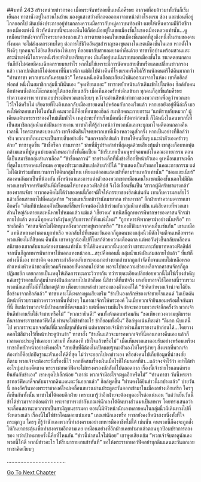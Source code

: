 ##บทที่ 243 สร้างหน่วยข่าวกรอง
เมื่อพระจันทร์ลอยขึ้นเหนือศีรษะ อากาศที่อบอ้าวมาทั้งวันก็เริ่มเย็นลง ทาซานั่งอยู่ในสวนในบ้าน มองดูแสงสว่างที่ลอดออกมาจากหน้าต่างโรงแรม ซ่อง และบ่อนที่อยู่ไกลออกไป มันเปล่งประกายอยู่ท่ามกลางความมืดราวกับหมู่ดาวบนท้องฟ้า เผยให้เห็นความมีชีวิตชีวาของเมืองแห่งนี้
ทิวทัศน์แบบนี้จะมองเห็นได้ก็ต่อเมื่ออยู่ในเขตเมืองชั้นในของเมืองหลวงเท่านั้น...ดูเหมือนว่าหลังจากที่โรคระบาดสงบลงแล้ว การตายของคนในเขตเมืองชั้นนอกที่สูงถึงหนึ่งในสามของคนทั้งหมด จะไม่ส่งผลกระทบใดๆ ต่อการใช้ชีวิตอันสุขสำราญของขุนนางในเขตเมืองชั้นในเลย หากตั้งใจฟังดีๆ ทุกคนจะได้ยินเสียงร้องไห้เบาๆ ที่ลอยมากับสายลมยามค่ำคืนด้วย
ทาซาซื้อบ้านพร้อมสวนและสระน้ำแห่งนี้ในราคาหนึ่งร้อยห้าสิบเหรียญทอง มันตั้งอยู่บนเนินรอบนอกเมืองชั้นใน ขนาดตอนกลางวันก็ยังไม่ค่อยมีคนเฉียดกรายมาเท่าไร หากไม่ใช่เพราะมีการนัดพบสายสืบหรือแลกเปลี่ยนข่าวกรองแล้ว เวลาปกติเขาก็ไม่ค่อยมาที่นี่มากนัก แต่มักไปค้างคืนที่โรงแรมหรือไม่ก็ร้านนักดนตรีใต้ดินมากกว่า
“ท่านทาซา พวกเขามากันครบแล้ว”
ใครคนหนึ่งเดินถือตะเกียงน้ำมันออกมาจากในห้อง เขาคือฮิลล์ ฟอกส์ หนึ่งในสมาชิกกลุ่มนิ้วผีนั่นเอง
“จุดเทียนเถอะ” ทาซาพยักหน้าแล้วเดินเข้าไปในห้อง
ฮิลล์กับคนอีกห้าคนนั่งล้อมโต๊ะกลมอยู่ใต้แสงเทียนสลัว เมื่อเห็นองครักษ์เดินเข้ามา ทุกคนก็ลุกขึ้นก้มศีรษะทำความเคารพ ทาซาแอบประเมินพวกเขาเงียบๆ หวังจะอ่านสีหน้าท่าทางของพวกเขาเพื่อดูว่าพวกเขาไว้ใจได้หรือไม่ เสียดายที่ไนติงเกลกลับเมืองชายแดนไปพร้อมกับกองเรือแล้ว หากเธอยังอยู่ที่นี่ล่ะก็ เธอคงให้คำตอบเขาได้ในทันที
คนพวกนี้ก็คือเพื่อนของฮิลล์ สมาชิกคณะกายกรรม ‘นกพิราบกับหมวก’ ผู้เคียดแค้นพระราชาองค์ใหม่เต็มหัวใจ เหตุปะทะที่ท่าเรือเมื่อหนึ่งสัปดาห์ก่อนนี้ ก็ได้หนึ่งในคนพวกนี้ที่เป็นสมาชิกกลุ่มน้ำแห่งฝันมารายงาน ทาซาถึงได้รู้ล่วงหน้าว่าพวกนักเลงจะบุกมาโจมตีตอนกลางคืน เวลานี้ โรคระบาดสงบลงแล้ว เขาจึงตัดสินใจพบพวกเขาที่เมืองหลวงดูสักครั้ง หากเป็นอย่างที่ฮิลล์ว่าจริง พวกเขาก็เหมาะจะเป็นสายสืบอย่างยิ่ง
“นอกจากฮิลล์แล้ว ข้าขอให้คนอื่นๆ แนะนำตัวเองคร่าวๆ ด้วย” ทาซาพูดขึ้น
“ข้าชื่อร็อก ท่านทาซา” ชายที่มีรูปร่างกำยำที่สุดพูดด้วยเสียงทุ้มต่ำ เขาสูงเกือบหกฟุต กล้ามแขนที่ปูดนูนบ่งบอกถึงพละกำลังที่เต็มเปี่ยม “ข้ารับบทเป็นมนุษย์จอมพลังในคณะกายกรรม ตอนนี้เป็นสมาชิกกลุ่มสำเภาเลือด”
“ข้าชื่อคลาวน์” ชายร่างเล็กที่นั่งข้างร็อกชี้หน้าตัวเอง ดูเหมือนเขาจะเด็กที่สุดในบรรดาคนทั้งหมด อายุคงประมาณสิบแปดสิบเก้าปีได้ “ข้าแสดงเป็นตัวตลกในคณะกายกรรม แต่ไม่ได้เข้าร่วมกับขบวนการใต้ดินกลุ่มไหน เพียงแต่ออกแสดงปาหี่ตามร้านเหล้าเท่านั้น”
“ชอมและเนียร์” สองคนถัดมาเป็นพี่น้องกัน ทั้งหน้าตาและการแต่งตัวของพวกเขาเหมือนคนในเขตเมืองชั้นนอกไม่มีผิด พวกเขาบริจาคทรัพย์สินที่มีทั้งหมดให้บาทหลวงฟิลลิปส์ จึงได้เลื่อนขั้นเป็น ‘สาวกผู้มีศรัทธาแรงกล้า’ ของศาสนจักร ทาซาอดคิดไม่ได้ว่าสองคนนี้ก็อาจมีใจให้ภรรยาของฮิลล์เช่นกัน เขาเก็บความสงสัยไว้แล้วเลื่อนสายตาไปที่คนสุดท้าย
“พวกเขาเรียกข้าว่านักมายากล ท่านทาซา” อีกฝ่ายทำความเคารพเขาอีกครั้ง “เดิมทีข้าปลอมตัวเป็นคนที่สิ้นหวังจนต้องไปเข้าร่วมกับกลุ่มน้ำแห่งฝัน แต่เสียดายที่พวกเขาส่วนใหญ่ล้มตายและหนีหายไปหมดแล้ว แม้แต่ ‘เขี้ยวคม’ แทนิสก็ถูกทหารพิพากษาของศาสนจักรฆ่าตายไปแล้ว ตอนนี้ทุกคนกำลังวุ่นอยู่กับการหาที่พึ่งแห่งใหม่”
“ถูกทหารพิพากษาฆ่าอย่างนั้นหรือ” ทาซาเลิกคิ้ว “ศาสนจักรไม่ได้หนุนหลังพวกเขาอยู่หรอกหรือ”
“ข้าเองก็ฟังมาจากคนอื่นเช่นกัน” เขาแบมือ “ แทนิสพลาดท่าตอนบุกท่าเรือ พอกลับไปที่เขตตะวันออกก็ถูกคนของกลุ่มนิ้วผีดักโจมตีจนเหลือพรรคพวกเพียงไม่กี่สิบคน คืนนั้น เขาพาลูกน้องไปที่โบสถ์ด้วยความเดือดดาล แต่พอวันรุ่งขึ้นกลับเหลือคนสนิทของเขากลับมาแค่สองสามคนเท่านั้น ข้าได้ยินคนพวกนั้นบอกว่า เขาทะเลาะกับบาทหลวงฟิลลิปส์ จากนั้นก็ถูกทหารพิพากษาใช้หอกแทงหน้าอก...สรุปคือตอนนี้ กลุ่มน้ำแห่งฝันล่มสลายไปแล้ว”
ที่แท้ก็อย่างนี้นี่เอง ทาซาคิด คงเพราะกำลังคนที่เขาระดมมาอย่างยากลำบากถูกกำจัดทิ้งจนแทบไม่เหลือหรอ ตำแหน่งหัวหน้าของเขี้ยวคมจึงพลอยสั่นคลอนไปด้วย พอจะไปขอความช่วยเหลือจากศาสนจักรก็ถูกปฏิเสธอีก เลยกลายเป็นเหตุให้เกิดการทะเลาะวิวาทกัน ทว่ารายละเอียดปลีกย่อยพวกนี้ไม่ใช่เรื่องสำคัญ แค่เขารู้ว่าตอนนี้กลุ่มน้ำแห่งฝันล่มสลายไปแล้วก็พอ นี่สิข่าวดีที่แท้จริง บางทีเขาอาจใช้โอกาสนี้รวบรวมพวกนักเลงที่ไม่มีที่ไปมาอยู่ด้วย เพื่อขยายแหล่งข่าวกรองของตัวเองก็ได้
“ข้าคิดว่าพวกเจ้าน่าจะได้ยินชื่อข้ามาจากฮิลล์แล้ว” ทาซาเคาะโต๊ะพลางพูดเสียงขรึม “ข้าเป็นองครักษ์ของเจ้าชายโรแลนด์ วิมเบิลดัน มีหน้าที่รวบรวมข่าวคราวจากพื้นที่ต่างๆ ในอาณาจักรให้พระองค์ ในเมื่อพวกเจ้ายินยอมพร้อมใจกันมาที่นี่ ก็แปลว่าพวกเจ้ามีเป้าหมายที่ชัดเจนแล้ว แต่เพื่อความมั่นใจ ข้าจะขอถามพวกเจ้าอีกครั้งว่า พวกเจ้ายินดีทำงานรับใช้เจ้าชายหรือไม่”
“พวกเรายินดี!” คนทั้งห้าตอบพร้อมกัน
“ขอเพียงทวงความยุติธรรมคืนจากพระราชาทอว์ฟิคได้ ท่านจะให้ข้าทำอะไร ข้าก็ยอมทั้งนั้น” ฮิลล์พูดเน้นทีละคำ
“ดีมาก นับแต่นี้ไป พวกเราจะมาเจอกันที่นี่เวลานี้ทุกสัปดาห์ แต่หากพวกเจ้ามีข่าวด่วนก็มารายงานข้าก่อนได้...โดยวางดอกไม้สีม่วงไว้ที่หน้าประตูบ้านข้า” ทาซาสั่ง “ข้าเห็นแล้วจะมารอพวกเจ้าที่นี่ตอนกลางคืนเอง แล้วก็เวลาเคาะประตูให้เคาะยาวสามที สั้นสองที เข้าใจแล้วหรือไม่”
เมื่อเห็นพวกเขาตอบรับอย่างพร้อมเพรียง ทาซาก็พยักหน้าอย่างพึงพอใจ “สายสืบที่ดีต้องไม่เปิดเผยฐานะตัวเองให้ใครรู้ง่ายๆ สิ่งแรกที่พวกเจ้าต้องทำก็คือปกปิดฐานะตัวเองให้ดีที่สุด ไม่ว่าจะออกไปหาข่าวเอง หรือส่งคนไปเก็บข้อมูลที่น่าสงสัยก็ตาม พวกเจ้าจะต้องระวังเรื่องนี้ไว้ หากขัดสนเรื่องเงินเมื่อไรก็ให้มาเอาที่ข้า...แล้วจงจำไว้ว่า อย่าได้ทำอะไรบุ่มบ่ามเด็ดขาด พระราชาทอว์ฟิคจะไม่ทรงครองบัลลังก์ไปตลอดกาล เรื่องนี้เจ้าชายโรแลนด์ทรงยืนยันกับข้าเอง” เขาหยุดไปเล็กน้อย “เอาล่ะ พวกเจ้ามีอะไรจะพูดอีกหรือไม่”
“ท่านทาซา วันนี้พระราชาทอว์ฟิคเสด็จกลับมาจากดินแดนตะวันออกแล้ว” ฮิลล์พูดขึ้น “ท่านคงได้ยินข่าวนี้มาบ้างแล้ว”
บ่ายวันนี้ กองอัศวินของพระราชาองค์ใหม่เคลื่อนขบวนผ่านประตูตะวันออกเข้ามาในเมืองอย่างเอิกเกริก ใครๆ ก็เห็นกันทั้งนั้น ทาซาไม่ได้ตอบอีกฝ่าย เพราะเขารู้ว่าอีกฝ่ายจะต้องพูดอะไรต่อแน่นอน
“แต่ว่าเย็นวันนี้ ข้าได้ข่าวมาจากค้อนดำว่า พระราชาทรงกำลังเกณฑ์นักเลงใต้ดินบางส่วนมาเป็นทหาร โดยทรงเสนอว่าจะเลื่อนสถานะพวกเขาเป็นสามัญชนธรรมดา ตอนนี้มีหัวหน้านักเลงหลายคนในกลุ่มนิ้วผีเดินทางไปที่วังหลวงแล้ว เรื่องนี้ไม่ใช่ข่าวโคมลอยแน่นอน”
เกณฑ์นักเลงหรือ ทาซายังคงสีหน้าสงบนิ่งทั้งที่ใจกระตุกวูบ ใครๆ ก็รู้ว่านักเลงพวกนี้ทำสงครามอย่างทหารมืออาชีพไม่ได้ เช่นนั้น คนพวกนี้ก็คงจะถูกสั่งให้กินยากระตุ้นเพื่อทำสงครามอีกตามเคย เหมือนอย่างที่อีกฝ่ายเคยทำมาแล้วตอนบุกป้อมปราการลองซอง ทว่าเป้าหมายครั้งนี้คือที่ไหนกัน
“ข่าวนี้น่าสนใจไม่น้อย” เขาพูดเสียงเข้ม “พวกเจ้าจับตาดูนักเลงพวกนี้ให้ดี หากมีข่าวอะไร ให้รีบมารายงานข้าทันที”
ขอให้พระราชาทอว์ฟิคอย่าบุกดินแดนตะวันตกเลย ทาซาคิดเงียบๆ


.......................................


[Go To Next Chapter]( ./156.md)